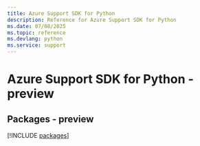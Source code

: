 ```yaml
---
title: Azure Support SDK for Python
description: Reference for Azure Support SDK for Python
ms.date: 07/08/2025
ms.topic: reference
ms.devlang: python
ms.service: support
---
```

# Azure Support SDK for Python - preview
## Packages - preview
[!INCLUDE [packages](support-index.md)]